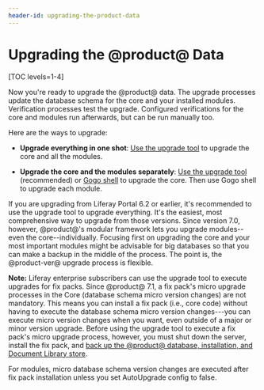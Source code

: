 ```yaml
---
header-id: upgrading-the-product-data
---
```


# Upgrading the @product@ Data

[TOC levels=1-4]

Now you're ready to upgrade the @product@ data. The upgrade processes update the
database schema for the core and your installed modules. Verification processes
test the upgrade. Configured verifications for the core and modules run
afterwards, but can be run manually too. 

Here are the ways to upgrade:

-   **Upgrade everything in one shot**:
    [Use the upgrade tool](/discover/deployment/-/knowledge_base/7-1/running-the-upgrade)
    to upgrade the core and all the modules. 

-   **Upgrade the core and the modules separately**:
    [Use the upgrade tool](/discover/deployment/-/knowledge_base/7-1/running-the-upgrade) (recommended) or
    [Gogo shell](/discover/deployment/-/knowledge_base/7-1/gogo-shell-commands-for-module-upgrades) to upgrade the core. Then use Gogo shell to upgrade each module. 

If you are upgrading from Liferay Portal 6.2 or earlier, it's recommended to use
the upgrade tool to upgrade everything. It's the easiest, most comprehensive way
to upgrade from those versions. Since version 7.0, however, @product@'s modular
framework lets you upgrade modules--even the core--individually. Focusing first
on upgrading the core and your most important modules might be advisable for
big databases so that you can make a backup in the middle of the process. The
point is, the @product-ver@ upgrade process is flexible.

**Note:** Liferay enterprise subscribers can use the upgrade tool to execute 
upgrades for fix packs. Since @product@ 7.1, a fix pack's micro upgrade
processes in the Core (database schema micro version changes) are not
mandatory. This means you can install a fix pack (i.e., core code) without
having to execute the database schema micro version changes---you can execute
micro version changes when you want, even outside of a major or minor version
upgrade. Before using the upgrade tool to execute a fix pack's micro upgrade
process, however, you must shut down the server, install the fix pack, and 
[back up the @product@ database, installation, and Document Library store](/discover/deployment/-/knowledge_base/7-1/backing-up-a-liferay-installation). 

For modules, micro database schema version changes are executed after fix pack
installation unless you set AutoUpgrade config to false.
